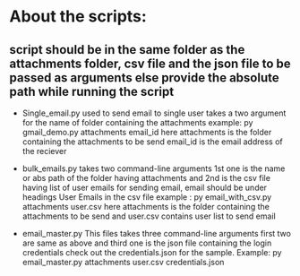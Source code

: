 # About the scripts:
## script should be in the same folder as the attachments folder, csv file and the json file to be passed as arguments else provide the absolute path while running the script
- Single_email.py used to send email to single user takes a two argument for the name of folder containing the attachments
        example: py gmail_demo.py attachments email_id
                    here attachments is the folder containing the attachments to be send
                    email_id is the email address of the reciever
                    
- bulk_emails.py takes two command-line arguments 1st one is the name or abs path of the folder having attachments 
        and 2nd is the csv file having list of user emails for sending email, email should be under headings User Emails in the csv file
        example : py email_with_csv.py attachments user.csv
                     here attachments is the folder containing the attachments to be send and user.csv contains user list to send email

- email_master.py  This files takes three command-line arguments first two are same as above and third one is the json
        file containing the login credentials check out the credentials.json for the sample.
        Example: py email_master.py attachments user.csv credentials.json
        
